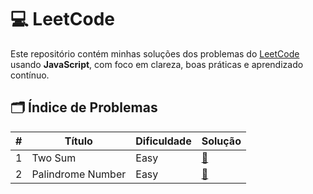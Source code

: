 # 💻 LeetCode

Este repositório contém minhas soluções dos problemas do [LeetCode](https://leetcode.com/u/devfelipevitorino/) usando **JavaScript**, com foco em clareza, boas práticas e aprendizado contínuo.

## 🗂️ Índice de Problemas

| #   | Título                   | Dificuldade | Solução |
|-----|--------------------------|-------------|---------|
| 1   | Two Sum                  | Easy        | [📄](easy/twoSum.js) |
| 2   | Palindrome Number        | Easy        | [📄](easy/palindromeNumber.js) |

